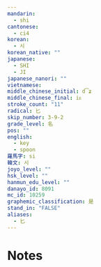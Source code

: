 ```yaml
---
mandarin:
  - shi
cantonese:
  - ci4
korean:
  - 시
korean_native: ""
japanese:
  - SHI
  - JI
japanese_nanori: ""
vietnamese:
middle_chinese_initial: d͡ʑ
middle_chinese_final: iᴇ
stroke_count: "11"
radical: 匕
skip_number: 3-9-2
grade_level: 名
pos: ""
english:
  - key
  - spoon
羅馬字: si
韓文: 시
joyo_level: ""
hsk_level: ""
hanmun_edu_level: ""
danayo_id: 8091
mc_id: 10259
graphemic_classification: 是
stand_in: "FALSE"
aliases:
  - 匕
---
```


# Notes
